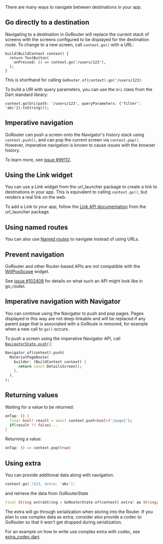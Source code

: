 There are many ways to navigate between destinations in your app.

## Go directly to a destination
Navigating to a destination in GoRouter will replace the current stack of screens with the screens configured to be displayed
for the destination route. To change to a new screen, call `context.go()` with a URL:

```
build(BuildContext context) {
  return TextButton(
    onPressed: () => context.go('/users/123'),
  );
}
```

This is shorthand for calling `GoRouter.of(context).go('/users/123)`.

To build a URI with query parameters, you can use the `Uri` class from the Dart standard library:

```
context.go(Uri(path: '/users/123', queryParameters: {'filter': 'abc'}).toString());
```

## Imperative navigation
GoRouter can push a screen onto the Navigator's history
stack using `context.push()`, and can pop the current screen via
`context.pop()`. However, imperative navigation is known to cause issues with
the browser history.

To learn more, see [issue
#99112](https://github.com/flutter/flutter/issues/99112).

## Using the Link widget
You can use a Link widget from the url_launcher package to create a link to destinations in
your app. This is equivalent to calling `context.go()`, but renders a real link
on the web.

To add a Link to your app, follow the [Link API
documentation](https://pub.dev/documentation/url_launcher/latest/link/Link-class.html)
from the url_launcher package.

## Using named routes
You can also use [Named routes] to navigate instead of using URLs.

## Prevent navigation
GoRouter and other Router-based APIs are not compatible with the
[WillPopScope](https://api.flutter.dev/flutter/widgets/WillPopScope-class.html)
widget.

See [issue #102408](https://github.com/flutter/flutter/issues/102408)
for details on what such an API might look like in go_router.

## Imperative navigation with Navigator
You can continue using the Navigator to push and pop pages. Pages displayed in
this way are not deep-linkable and will be replaced if any parent page that is
associated with a GoRoute is removed, for example when a new call to `go()`
occurs.

To push a screen using the imperative Navigator API, call
[`NavigatorState.push()`](https://api.flutter.dev/flutter/widgets/NavigatorState/push.html):

```dart
Navigator.of(context).push(
  MaterialPageRoute(
    builder: (BuildContext context) {
      return const DetailsScreen();
    },
  ),
);
```

## Returning values
Waiting for a value to be returned:

```dart
onTap: () {
  final bool? result = await context.push<bool>('/page2');
  if(result ?? false)...
}
```

Returning a value:

```dart
onTap: () => context.pop(true)
```

## Using extra
You can provide additional data along with navigation.

```dart
context.go('/123, extra: 'abc');
```

and retrieve the data from GoRouterState

```dart
final String extraString = GoRouterState.of(context).extra! as String;
```

The extra will go through serialization when storing into the Router.
If you plan to use complex data as extra, consider also provide a codec
to GoRouter so that it won't get dropped during serialization.

For an example on how to write use complex extra with codec, see
[extra_codec.dart](https://github.com/flutter/packages/blob/main/packages/go_router/example/lib/extra_codec.dart).


[Named routes]: https://pub.dev/documentation/go_router/latest/topics/Named%20routes-topic.html
